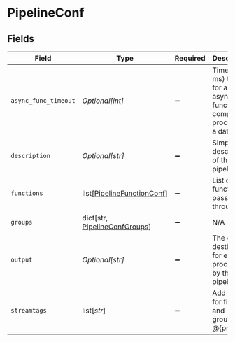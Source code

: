 # PipelineConf


## Fields

| Field                                                                         | Type                                                                          | Required                                                                      | Description                                                                   |
| ----------------------------------------------------------------------------- | ----------------------------------------------------------------------------- | ----------------------------------------------------------------------------- | ----------------------------------------------------------------------------- |
| `async_func_timeout`                                                          | *Optional[int]*                                                               | :heavy_minus_sign:                                                            | Time (in ms) to wait for an async function to complete processing a data item |
| `description`                                                                 | *Optional[str]*                                                               | :heavy_minus_sign:                                                            | Simple description of this pipeline                                           |
| `functions`                                                                   | list[[PipelineFunctionConf](../../models/shared/pipelinefunctionconf.md)]     | :heavy_minus_sign:                                                            | List of functions to pass data through                                        |
| `groups`                                                                      | dict[str, [PipelineConfGroups](../../models/shared/pipelineconfgroups.md)]    | :heavy_minus_sign:                                                            | N/A                                                                           |
| `output`                                                                      | *Optional[str]*                                                               | :heavy_minus_sign:                                                            | The output destination for events processed by this pipeline                  |
| `streamtags`                                                                  | list[*str*]                                                                   | :heavy_minus_sign:                                                            | Add tags for filtering and grouping in @{product}.                            |